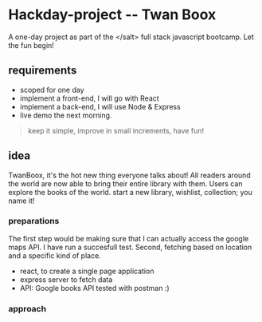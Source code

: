 # Hackday-project -- Twan Boox
A one-day project as part of the &lt;/salt> full stack javascript bootcamp. Let the fun begin!

## requirements

- scoped for one day
- implement a front-end, I will go with React
- implement a back-end, I will use Node & Express
- live demo the next morning.

> keep it simple, improve in small increments, have fun!

## idea

TwanBoox, it's the hot new thing everyone talks about!
All readers around the world are now able to bring their entire library with them.
Users can explore the books of the world. start a new library, wishlist, collection; you name it!

### preparations

The first step would be making sure that I can actually access the google maps API. I have run a succesfull test. Second, fetching based on location and a specific kind of place.

- react, to create a single page application
- express server to fetch data
- API: Google books API tested with postman :)

### approach
